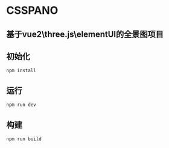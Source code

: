 # CSSPANO

## 基于vue2\three.js\elementUI的全景图项目

## 初始化

```
npm install
```

## 运行

```
npm run dev
```

## 构建

```
npm run build
```
